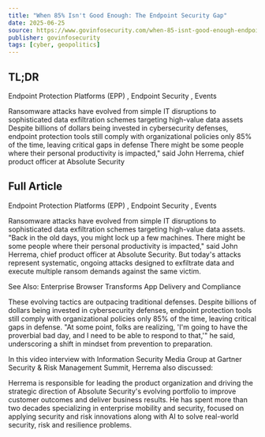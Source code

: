 ```yaml
---
title: "When 85% Isn't Good Enough: The Endpoint Security Gap"
date: 2025-06-25
source: https://www.govinfosecurity.com/when-85-isnt-good-enough-endpoint-security-gap-a-28796
publisher: govinfosecurity
tags: [cyber, geopolitics]
---
```


## TL;DR

Endpoint Protection Platforms (EPP)
                                                    ,
                                                            Endpoint Security
                                                    ,
                                                            Events

Ransomware attacks have evolved from simple IT disruptions to sophisticated data exfiltration schemes targeting high-value data assets Despite billions of dollars being invested in cybersecurity defenses, endpoint protection tools still comply with organizational policies only 85% of the time, leaving critical gaps in defense There might be some people where their personal productivity is impacted," said John Herrema, chief product officer at Absolute Security

## Full Article

Endpoint Protection Platforms (EPP)
                                                    ,
                                                            Endpoint Security
                                                    ,
                                                            Events

Ransomware attacks have evolved from simple IT disruptions to sophisticated data exfiltration schemes targeting high-value data assets. "Back in the old days, you might lock up a few machines. There might be some people where their personal productivity is impacted," said John Herrema, chief product officer at Absolute Security. But today's attacks represent systematic, ongoing attacks designed to exfiltrate data and execute multiple ransom demands against the same victim.

See Also: Enterprise Browser Transforms App Delivery and Compliance

These evolving tactics are outpacing traditional defenses. Despite billions of dollars being invested in cybersecurity defenses, endpoint protection tools still comply with organizational policies only 85% of the time, leaving critical gaps in defense. "At some point, folks are realizing, 'I'm going to have the proverbial bad day, and I need to be able to respond to that,'" he said, underscoring a shift in mindset from prevention to preparation.

In this video interview with Information Security Media Group at Gartner Security & Risk Management Summit, Herrema also discussed:

Herrema is responsible for leading the product organization and driving the strategic direction of Absolute Security's evolving portfolio to improve customer outcomes and deliver business results. He has spent more than two decades specializing in enterprise mobility and security, focused on applying security and risk innovations along with AI to solve real-world security, risk and resilience problems.